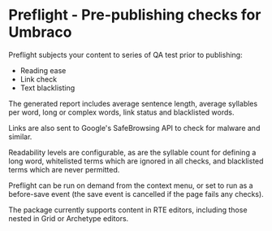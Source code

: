 # Preflight - Pre-publishing checks for Umbraco
Preflight subjects your content to series of QA test prior to publishing:

- Reading ease
- Link check
- Text blacklisting

The generated report includes average sentence length, average syllables per word, long or complex words, link status and blacklisted words.

Links are also sent to Google's SafeBrowsing API to check for malware and similar.

Readability levels are configurable, as are the syllable count for defining a long word, whitelisted terms which are ignored in all checks, and blacklisted terms which are never permitted.

Preflight can be run on demand from the context menu, or set to run as a before-save event (the save event is cancelled if the page fails any checks).

The package currently supports content in RTE editors, including those nested in Grid or Archetype editors.
